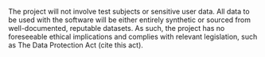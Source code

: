 




The project will not involve test subjects or sensitive user data. All data to be used with the software will be either entirely synthetic or sourced from well-documented, reputable datasets. As such, the project has no foreseeable ethical implications and complies with relevant legislation, such as The Data Protection Act (cite this act).